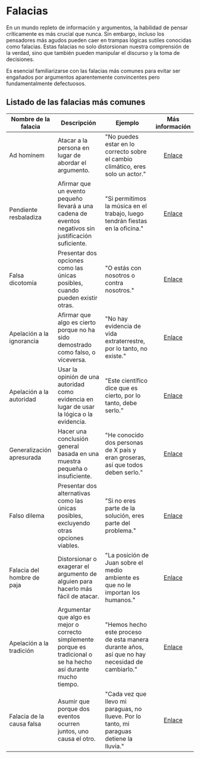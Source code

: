 # Falacias

En un mundo repleto de información y argumentos, la habilidad de pensar críticamente es más crucial que nunca. Sin embargo, incluso los pensadores más agudos pueden caer en trampas lógicas sutiles conocidas como falacias. Estas falacias no solo distorsionan nuestra comprensión de la verdad, sino que también pueden manipular el discurso y la toma de decisiones. 

Es esencial familiarizarse con las falacias más comunes para evitar ser engañados por argumentos aparentemente convincentes pero fundamentalmente defectuosos.

## Listado de las falacias más comunes


|Nombre de la falacia|Descripción|Ejemplo|Más información|
|-|-|-|:-:|
|Ad hominem|Atacar a la persona en lugar de abordar el argumento. |"No puedes estar en lo correcto sobre el cambio climático, eres solo un actor."|[Enlace](https://es.wikipedia.org/wiki/Argumento_ad_hominem) |
|Pendiente resbaladiza |Afirmar que un evento pequeño llevará a una cadena de eventos negativos sin justificación suficiente. |"Si permitimos la música en el trabajo, luego tendrán fiestas en la oficina." |[Enlace](https://es.wikipedia.org/wiki/Pendiente_resbaladiza) |
|Falsa dicotomía |Presentar dos opciones como las únicas posibles, cuando pueden existir otras. |"O estás con nosotros o contra nosotros." |[Enlace](https://es.wikipedia.org/wiki/Falsa_dicotom%C3%ADa) |
|Apelación a la ignorancia |Afirmar que algo es cierto porque no ha sido demostrado como falso, o viceversa. |"No hay evidencia de vida extraterrestre, por lo tanto, no existe." |[Enlace](https://es.wikipedia.org/wiki/Argumento_ad_ignorantiam) |
|Apelación a la autoridad |Usar la opinión de una autoridad como evidencia en lugar de usar la lógica o la evidencia. |"Este científico dice que es cierto, por lo tanto, debe serlo." |[Enlace](https://es.wikipedia.org/wiki/Apelaci%C3%B3n_a_la_autoridad) |
|Generalización apresurada |Hacer una conclusión general basada en una muestra pequeña o insuficiente. |"He conocido dos personas de X país y eran groseras, así que todos deben serlo."|[Enlace](https://es.wikipedia.org/wiki/Generalizaci%C3%B3n_apresurada) |
|Falso dilema |Presentar dos alternativas como las únicas posibles, excluyendo otras opciones viables. |"Si no eres parte de la solución, eres parte del problema." |[Enlace](https://es.wikipedia.org/wiki/Falso_dilema) |
|Falacia del hombre de paja |Distorsionar o exagerar el argumento de alguien para hacerlo más fácil de atacar. |"La posición de Juan sobre el medio ambiente es que no le importan los humanos."|[Enlace](https://es.wikipedia.org/wiki/Falacia_del_hombre_de_paja) |
|Apelación a la tradición |Argumentar que algo es mejor o correcto simplemente porque es tradicional o se ha hecho así durante mucho tiempo.|"Hemos hecho este proceso de esta manera durante años, así que no hay necesidad de cambiarlo."|[Enlace](https://es.wikipedia.org/wiki/Apelaci%C3%B3n_a_la_tradici%C3%B3n) |
|Falacia de la causa falsa |Asumir que porque dos eventos ocurren juntos, uno causa el otro. |"Cada vez que llevo mi paraguas, no llueve. Por lo tanto, mi paraguas detiene la lluvia."|[Enlace](https://es.wikipedia.org/wiki/Cum_hoc_ergo_propter_hoc) |
